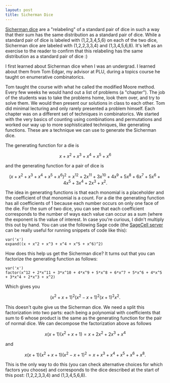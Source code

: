 ```yaml
---
layout: post
title: Sicherman Dice
---
```



[Sicherman dice](https://en.wikipedia.org/wiki/Sicherman_dice) are a "relabeling" of a standard pair of dice in such a way that their sum has the same distribution as a standard pair of dice. While a standard pair of dice is labeled with (1,2,3,4,5,6) on each of the two dice, Sicherman dice are labeled with (1,2,2,3,3,4) and (1,3,4,5,6,8). It's left as an exercise to the reader to confirm that this relabeling has the same distribution as a standard pair of dice :)

I first learned about Sicherman dice when I was an undergrad. I learned about them from Tom Edgar, my advisor at PLU, during a topics course he taught on enumerative combinatorics.

Tom taught the course with what he called the modified Moore method. Every few weeks he would hand out a list of problems (a "chapter"). The job of the students was to take the problems home, look them over, and try to solve them. We would then present our solutions in class to each other. Tom did minimal lecturing and only rarely presented a problem himself. Each chapter was on a different set of techniques in combinatorics. We started with the very basics of counting using combinations and permutations and worked our way up to more sophisticated techniques, like generating functions. These are a technique we can use to generate the Sicherman dice.

The generating function for a die is 

$$ x + x^2 + x^3 + x^4 + x^5 + x^6 $$

and the generating function for a pair of dice is 

$$ (x + x^2 + x^3 + x^4 + x^5 + x^6)^2 = x^{12} + 2x^{11} + 3x^{10} + 4x^9 + 5x^8 + 6x^7 + 5x^6 + 4x^5 + 3x^4 + 2x^3 + x^2.$$

The idea in generating functions is that each monomial is a placeholder and the coefficient of that monomial is a count. For a die the generating function has all coefficients of 1 because each number occurs on only one face of the die. For the sum of two dice, you can see that each coefficient corresponds to the number of ways each value can occur as a sum (where the exponent is the value of interest. In case you're curious, I didn't multiply this out by hand. You can use the following Sage code (the [SageCell server](https://sagecell.sagemath.org/) can be really useful for running snippets of code like this):

~~~~
var('x')
expand((x + x^2 + x^3 + x^4 + x^5 + x^6)^2)
~~~~

How does this help us get the Sicherman dice? It turns out that you can factorize the generating function as follows:

~~~~
var('x')
factor(x^12 + 2*x^11 + 3*x^10 + 4*x^9 + 5*x^8 + 6*x^7 + 5*x^6 + 4*x^5 + 3*x^4 + 2*x^3 + x^2)
~~~~

Which gives you

$$(x^2 + x + 1)^2(x^2 - x + 1)^2(x + 1)^2x^2.$$

This doesn't quite give us the Sicherman dice. We need a split this factorization into two parts: each being a polynomial with coefficients that sum to 6 whose product is the same as the generating function for the pair of normal dice. We can decompose the factorization above as follows

$$x (x+1) (x^2 + x + 1) = x + 2x^2 + 2x^3 + x^4$$

and

$$x(x+1)(x^2 + x +1)(x^2 - x + 1)^2 = x + x^3 + x^4 + x^5 + x^6 + x^8.$$

This is the only way to do this (you can check alternative choices for which factors you choose) and corresponds to the dice described at the start of this post: (1,2,2,3,3,4) and (1,3,4,5,6,8).
